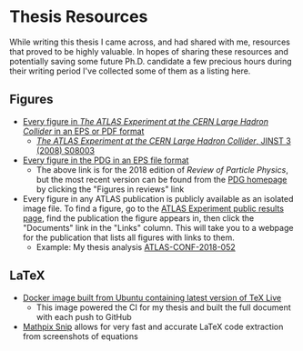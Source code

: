 # Thesis Resources

While writing this thesis I came across, and had shared with me, resources that proved to be highly valuable. In hopes of sharing these resources and potentially saving some future Ph.D. candidate a few precious hours during their writing period I've collected some of them as a listing here.

## Figures

- [Every figure in _The ATLAS Experiment at the CERN Large Hadron Collider_ in an EPS or PDF format](https://twiki.cern.ch/twiki/bin/view/AtlasPublic/AtlasTechnicalPaperListOfFigures)
   - [_The ATLAS Experiment at the CERN Large Hadron Collider_, JINST 3 (2008) S08003](http://inspirehep.net/record/796888)
- [Every figure in the PDG in an EPS file format](http://pdg.lbl.gov/2019/figures/figures.html)
   - The above link is for the 2018 edition of _Review of Particle Physics_, but the most recent version can be found from the [PDG homepage](http://pdg.lbl.gov/index.html) by clicking the "Figures in reviews" link
- Every figure in any ATLAS publication is publicly available as an isolated image file. To find a figure, go to the [ATLAS Experiment public results page](https://twiki.cern.ch/twiki/bin/view/AtlasPublic), find the publication the figure appears in, then click the "Documents" link in the "Links" column. This will take you to a webpage for the publication that lists all figures with links to them.
   - Example: My thesis analysis [ATLAS-CONF-2018-052](https://atlas.web.cern.ch/Atlas/GROUPS/PHYSICS/CONFNOTES/ATLAS-CONF-2018-052)

## LaTeX

- [Docker image built from Ubuntu containing latest version of TeX Live](https://hub.docker.com/r/matthewfeickert/latex-docker/)
   - This image powered the CI for my thesis and built the full document with each push to GitHub
- [Mathpix Snip](https://mathpix.com/) allows for very fast and accurate LaTeX code extraction from screenshots of equations
